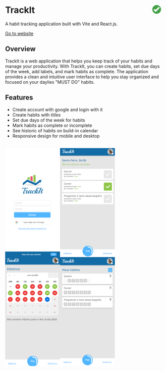 # TrackIt <img src="https://raw.githubusercontent.com/DarlanSchwartz/TrackIt/main/public/favicon.png" width='30px' align='right'>

A habit tracking application built with Vite and React.js.

[Go to website](https://trackit-darlanschwartz.vercel.app/)

## Overview

TrackIt is a web application that helps you keep track of your habits and manage your productivity. With TrackIt, you can create habits, set due days of the week, add labels, and mark habits as complete. The application provides a clean and intuitive user interface to help you stay organized and focused on your daylies "MUST DO" habits.
## Features

- Create account with google and login with it
- Create habits with titles
- Set due days of the week for habits
- Mark habits as complete or incomplete
- See historic of habits on build-in calendar
- Responsive design for mobile and desktop

<br/>

<img src="https://raw.githubusercontent.com/DarlanSchwartz/TrackIt/main/screenshot.png" width='177px' height='352px' align='left'>

<img src="https://raw.githubusercontent.com/DarlanSchwartz/TrackIt/main/screenshot2.png" width='177px' align='left' height='352px'>

<img src="https://raw.githubusercontent.com/DarlanSchwartz/TrackIt/main/screenshot3.png" width='177px' align='left' height='352px'>
<img src="https://raw.githubusercontent.com/DarlanSchwartz/TrackIt/main/screenshot4.png" width='177px' align='left' height='352px'>